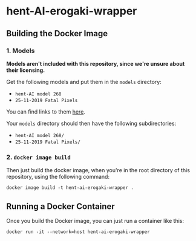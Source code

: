 # hent-AI-erogaki-wrapper

## Building the Docker Image

### 1. Models

**Models aren't included with this repository, since we're unsure about their licensing.**

Get the following models and put them in the `models` directory:

- `hent-AI model 268`
- `25-11-2019 Fatal Pixels`

You can find links to them [here](https://github.com/erogaki-dev/hent-AI/blob/master/README.md#the-model).

Your `models` directory should then have the following subdirectories:

- `hent-AI model 268/`
- `25-11-2019 Fatal Pixels/`

### 2. `docker image build`

Then just build the docker image, when you're in the root directory of this repository, using the following command:

```
docker image build -t hent-ai-erogaki-wrapper .
```

## Running a Docker Container

Once you build the Docker image, you can just run a container like this:

```
docker run -it --network=host hent-ai-erogaki-wrapper
```
